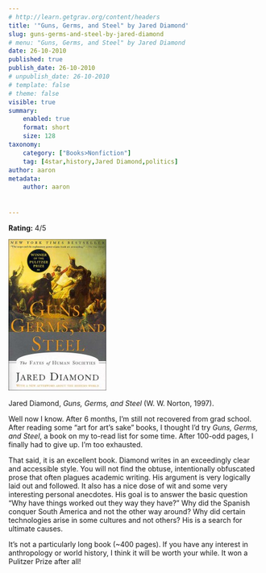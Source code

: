 ```yaml
---
# http://learn.getgrav.org/content/headers
title: '"Guns, Germs, and Steel" by Jared Diamond'
slug: guns-germs-and-steel-by-jared-diamond
# menu: "Guns, Germs, and Steel" by Jared Diamond
date: 26-10-2010
published: true
publish_date: 26-10-2010
# unpublish_date: 26-10-2010
# template: false
# theme: false
visible: true
summary:
    enabled: true
    format: short
    size: 128
taxonomy:
    category: ["Books>Nonfiction"]
    tag: [4star,history,Jared Diamond,politics]
author: aaron
metadata:
    author: aaron


---
```


**Rating:** 4/5

![](cover10-194x300.jpg "Guns, Germs, and Steel")

Jared Diamond, *Guns, Germs, and Steel* (W. W. Norton, 1997).

Well now I know. After 6 months, I’m still not recovered from grad school. After reading some “art for art’s sake” books, I thought I’d try *Guns, Germs, and Steel*, a book on my to-read list for some time. After 100-odd pages, I finally had to give up. I’m too exhausted.

That said, it is an excellent book. Diamond writes in an exceedingly clear and accessible style. You will not find the obtuse, intentionally obfuscated prose that often plagues academic writing. His argument is very logically laid out and followed. It also has a nice dose of wit and some very interesting personal anecdotes. His goal is to answer the basic question “Why have things worked out they way they have?” Why did the Spanish conquer South America and not the other way around? Why did certain technologies arise in some cultures and not others? His is a search for ultimate causes.

It’s not a particularly long book (~400 pages). If you have any interest in anthropology or world history, I think it will be worth your while. It won a Pulitzer Prize after all!

